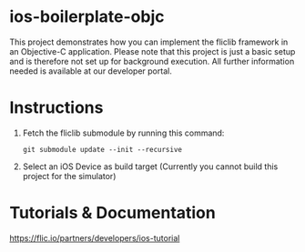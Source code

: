 # ios-boilerplate-objc
This project demonstrates how you can implement the fliclib framework in an Objective-C application. Please note that this project is just a basic setup and is therefore not set up for background execution. All further information needed is available at our developer portal. 

# Instructions

1. Fetch the fliclib submodule by running this command:

    ```git submodule update --init --recursive```

2. Select an iOS Device as build target (Currently you cannot build this project for the simulator)

# Tutorials & Documentation
https://flic.io/partners/developers/ios-tutorial